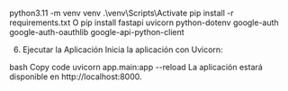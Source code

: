 python3.11 -m venv venv
.\venv\Scripts\Activate
pip install -r requirements.txt
O
pip install fastapi uvicorn python-dotenv google-auth google-auth-oauthlib google-api-python-client


6. Ejecutar la Aplicación
Inicia la aplicación con Uvicorn:

bash
Copy code
uvicorn app.main:app --reload
La aplicación estará disponible en http://localhost:8000.